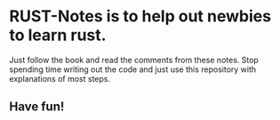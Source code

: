 # RUST-Notes is to help out newbies to learn rust.

Just follow the book and read the comments from these notes. Stop spending time writing out the code and just use this repository with explanations of most steps. 

## Have fun!
